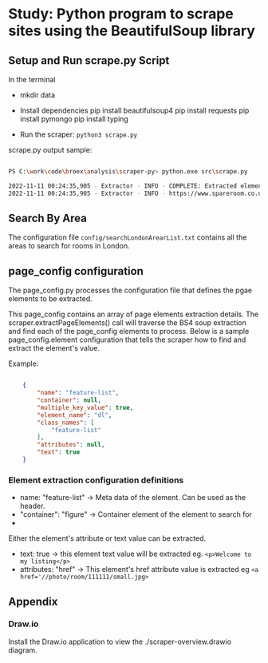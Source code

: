 # Study: Python program to scrape sites using the BeautifulSoup library

## Setup and Run scrape.py Script

In the terminal 
- mkdir data
- Install dependencies
    pip install beautifulsoup4
    pip install requests
    pip install pymongo
    pip install typing

- Run the scraper: `python3 scrape.py`


scrape.py output sample:

```bash

PS C:\work\code\broex\analysis\scraper-py> python.exe src\scrape.py

2022-11-11 00:24:35,905 - Extractor - INFO - COMPLETE: Extracted elements from given html page:
2022-11-11 00:24:35,905 - Extractor - INFO - https://www.spareroom.co.uk/flatshare/?offset=10&search_id=1177415351&sort_by=by_day&mode=list

```


## Search By Area

The configuration file `config/searchLondonArearList.txt` contains all the areas to search for rooms in London.


## page_config configuration 

The page_config.py processes the configuration file that defines the pgae elements to be extracted.

This page_config contains an array of page elements extraction details. The scraper.extractPageElements() call will traverse the BS4 soup extraction and find each of the page_config elements to process. Below is a sample page_config.element configuration that tells the scraper how to find and extract the element's value.

Example:

```json 

    {
        "name": "feature-list",
        "container": null,
        "multiple_key_value": true,
        "element_name": "dl",
        "class_names": [
            "feature-list"
        ],
        "attributes": null,
        "text": true
    }

```

### Element extraction configuration definitions

- name: "feature-list" -> Meta data of the element. Can be used as the header.
- "container": "figure"  -> Container element of the element to search for
- 

Either the element's attribute or text value can be extracted.

- text: true -> this element text value will be extracted eg. `<p>Welcome to my listing</p>`
- attributes: "href" -> This element's href attribute value is extracted eg `<a href='//photo/room/111111/small.jpg>`


## Appendix
### Draw.io

Install the Draw.io application to view the ./scraper-overview.drawio diagram.

